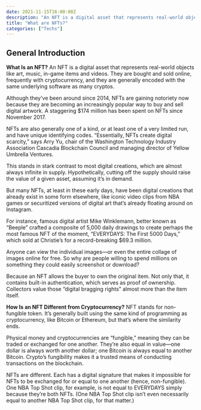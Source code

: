 ```yaml
---
date: 2021-11-15T16:00:00Z
description: "An NFT is a digital asset that represents real-world objects like art, music, in-game items and videos. They are bought and sold online, frequently with cryptocurrency, and they are generally encoded with the same underlying software as many cryptos."
title: "What are NFTs?"
categories: ["Techs"]
---
```


## General Introduction

**What Is an NFT?**
An NFT is a digital asset that represents real-world objects like art, music, in-game items and videos. They are bought and sold online, frequently with cryptocurrency, and they are generally encoded with the same underlying software as many cryptos.

Although they’ve been around since 2014, NFTs are gaining notoriety now because they are becoming an increasingly popular way to buy and sell digital artwork. A staggering $174 million has been spent on NFTs since November 2017.

NFTs are also generally one of a kind, or at least one of a very limited run, and have unique identifying codes. “Essentially, NFTs create digital scarcity,” says Arry Yu, chair of the Washington Technology Industry Association Cascadia Blockchain Council and managing director of Yellow Umbrella Ventures.

This stands in stark contrast to most digital creations, which are almost always infinite in supply. Hypothetically, cutting off the supply should raise the value of a given asset, assuming it’s in demand.

But many NFTs, at least in these early days, have been digital creations that already exist in some form elsewhere, like iconic video clips from NBA games or securitized versions of digital art that’s already floating around on Instagram.

For instance, famous digital artist Mike Winklemann, better known as “Beeple” crafted a composite of 5,000 daily drawings to create perhaps the most famous NFT of the moment, “EVERYDAYS: The First 5000 Days,” which sold at Christie’s for a record-breaking $69.3 million.

Anyone can view the individual images—or even the entire collage of images online for free. So why are people willing to spend millions on something they could easily screenshot or download?

Because an NFT allows the buyer to own the original item. Not only that, it contains built-in authentication, which serves as proof of ownership. Collectors value those “digital bragging rights” almost more than the item itself.

**How Is an NFT Different from Cryptocurrency?**
NFT stands for non-fungible token. It’s generally built using the same kind of programming as cryptocurrency, like Bitcoin or Ethereum, but that’s where the similarity ends.

Physical money and cryptocurrencies are “fungible,” meaning they can be traded or exchanged for one another. They’re also equal in value—one dollar is always worth another dollar; one Bitcoin is always equal to another Bitcoin. Crypto’s fungibility makes it a trusted means of conducting transactions on the blockchain.

NFTs are different. Each has a digital signature that makes it impossible for NFTs to be exchanged for or equal to one another (hence, non-fungible). One NBA Top Shot clip, for example, is not equal to EVERYDAYS simply because they’re both NFTs. (One NBA Top Shot clip isn’t even necessarily equal to another NBA Top Shot clip, for that matter.)